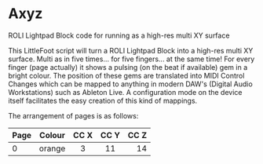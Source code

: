 # Axyz
ROLI Lightpad Block code for running as a high-res multi XY surface

This LittleFoot script will turn a ROLI Lightpad Block into a high-res multi XY surface. Multi as in five times... for five fingers... at the same time!
For every finger (page actually) it shows a pulsing (on the beat if available) gem in a bright colour. The position of these  gems are translated into MIDI Control Changes which can be mapped to anything in modern DAW's (Digital Audio Workstations) such as Ableton Live. A configuration mode on the device itself facilitates the easy creation of this kind of mappings.


The arrangement of pages is as follows:

| Page | Colour | CC X | CC Y | CC Z |
| -----|:------:|:------:|:------:| ----:|
| 0    | orange | 3 | 11 | 14 |
